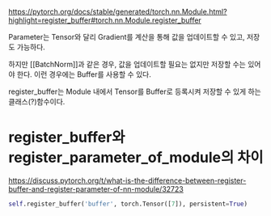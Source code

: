 https://pytorch.org/docs/stable/generated/torch.nn.Module.html?highlight=register_buffer#torch.nn.Module.register_buffer

Parameter는 Tensor와 달리 Gradient를 계산을 통해 값을 업데이트할 수 있고, 저장도 가능하다.

하지만 [[BatchNorm]]과 같은 경우, 값을 업데이트할 필요는 없지만 저장할 수는 있어야 한다.
이런 경우에는 Buffer를 사용할 수 있다.

register_buffer는 Module 내에서 Tensor를 Buffer로 등록시켜 저장할 수 있게 하는 클래스(?)함수이다.

# register_buffer와 register_parameter_of_module의 차이
https://discuss.pytorch.org/t/what-is-the-difference-between-register-buffer-and-register-parameter-of-nn-module/32723

```python
self.register_buffer('buffer', torch.Tensor([7]), persistent=True)
```


